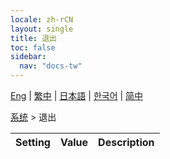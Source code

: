 ```yaml
---
locale: zh-rCN
layout: single
title: 退出
toc: false
sidebar:
  nav: "docs-tw"
---
```

[Eng](/dancexr/menu/2025.4/system/exit) | [繁中](/tw/dancexr/menu/2025.4/system/exit) | [日本語](/jp/dancexr/menu/2025.4/system/exit) | [한국어](/kr/dancexr/menu/2025.4/system/exit) | [简中](/zh/dancexr/menu/2025.4/system/exit)

[系统](../menu#系统) > 退出



| Setting | Value | Description |
| :--- | --- | :--- |
